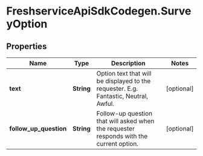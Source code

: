 # FreshserviceApiSdkCodegen.SurveyOption

## Properties

| Name                   | Type       | Description                                                                             | Notes      |
| ---------------------- | ---------- | --------------------------------------------------------------------------------------- | ---------- |
| **text**               | **String** | Option text that will be displayed to the requester. E.g. Fantastic, Neutral, Awful.    | [optional] |
| **follow_up_question** | **String** | Follow-up question that will asked when the requester responds with the current option. | [optional] |
